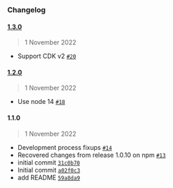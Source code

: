 ### Changelog

#### [1.3.0](https://github.com/isotoma/allow-connections-to-ecs-service-from-network-load-balancer-cdk/compare/1.2.0...1.3.0)

> 1 November 2022

- Support CDK v2 [`#20`](https://github.com/isotoma/allow-connections-to-ecs-service-from-network-load-balancer-cdk/pull/20)

#### [1.2.0](https://github.com/isotoma/allow-connections-to-ecs-service-from-network-load-balancer-cdk/compare/1.1.0...1.2.0)

> 1 November 2022

- Use node 14 [`#18`](https://github.com/isotoma/allow-connections-to-ecs-service-from-network-load-balancer-cdk/pull/18)

#### 1.1.0

> 1 November 2022

- Development process fixups [`#14`](https://github.com/isotoma/allow-connections-to-ecs-service-from-network-load-balancer-cdk/pull/14)
- Recovered changes from release 1.0.10 on npm [`#13`](https://github.com/isotoma/allow-connections-to-ecs-service-from-network-load-balancer-cdk/pull/13)
- initial commit [`31c0b70`](https://github.com/isotoma/allow-connections-to-ecs-service-from-network-load-balancer-cdk/commit/31c0b70a04cf9250ce00cc44749503d40c410244)
- Initial commit [`a02f0c3`](https://github.com/isotoma/allow-connections-to-ecs-service-from-network-load-balancer-cdk/commit/a02f0c312a3dfc595b976e8070a0982419d39012)
- add README [`59a8da9`](https://github.com/isotoma/allow-connections-to-ecs-service-from-network-load-balancer-cdk/commit/59a8da9098cd87e41792e7a44aaaf5baedd04062)
